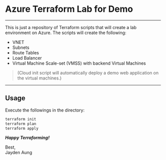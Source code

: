 # Azure Terraform Lab for Demo
---
This is just a repository of Terraform scripts that will create a lab environment on Azure. The scripts will create the following: 

- VNET
- Subnets
- Route Tables
- Load Balancer
- Virtual Machine Scale-set (VMSS) with backend Virtual Machines

> (Cloud init script will automatically deploy  a demo web application on the virtual machines.)
---
## Usage

Execute the followings in the directory:
```bash 
terraform init
terraform plan
terraform apply
```
***Happy Terraforming!***

Best,\
Jayden Aung

